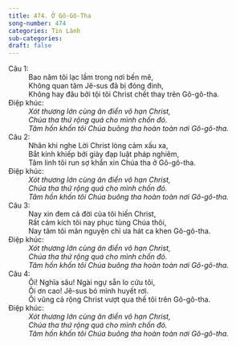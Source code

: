 ```yaml
---
title: 474. Ở Gô-Gô-Tha
song-number: 474
categories: Tin Lành
sub-categories: 
draft: false
---
```

<dl><dt>Câu 1:</dt><dd data-verse="1">Bao năm tôi lạc lầm trong nơi bến mê, <br/>Không quan tâm Jê-sus đã bị đóng đinh, <br/>Không hay đâu bởi tội tôi Christ chết thay trên Gô-gô-tha. </dd><dt>Điệp khúc:</dt><dd data-chorus="1"><em>Xót thương lớn cùng ân điển vô hạn Christ, <br/>Chúa tha thứ rộng quá cho mình chốn đó. <br/>Tâm hồn khốn tôi Chúa buông tha hoàn toàn nơi Gô-gô-tha. </em></dd><dt>Câu 2:</dt><dd data-verse="2">Nhân khi nghe Lời Christ lòng cảm xấu xa, <br/>Bắt kinh khiếp bởi giày đạp luật pháp nghiêm, <br/>Tâm linh tôi run sợ khẩn xin Chúa tha ở Gô-gô-tha. </dd><dt>Điệp khúc:</dt><dd data-chorus="1"><em>Xót thương lớn cùng ân điển vô hạn Christ, <br/>Chúa tha thứ rộng quá cho mình chốn đó. <br/>Tâm hồn khốn tôi Chúa buông tha hoàn toàn nơi Gô-gô-tha. </em></dd><dt>Câu 3:</dt><dd data-verse="3">Nay xin đem cả đời của tôi hiến Christ, <br/>Rất cảm kích tôi nay phục tùng Chúa thôi, <br/>Nay tâm tôi mãn nguyện chỉ ưa hát ca khen Gô-gô-tha. </dd><dt>Điệp khúc:</dt><dd data-chorus="1"><em>Xót thương lớn cùng ân điển vô hạn Christ, <br/>Chúa tha thứ rộng quá cho mình chốn đó. <br/>Tâm hồn khốn tôi Chúa buông tha hoàn toàn nơi Gô-gô-tha. </em></dd><dt>Câu 4:</dt><dd data-verse="4">Ôi! Nghĩa sâu! Ngài ngự sẵn lo cứu tôi, <br/>Ôi ơn cao! Jê-sus bỏ mình huyết rơi. <br/>Ôi vũng cả rộng Christ vượt qua thế tôi trên Gô-gô-tha. </dd><dt>Điệp khúc:</dt><dd data-chorus="1"><em>Xót thương lớn cùng ân điển vô hạn Christ, <br/>Chúa tha thứ rộng quá cho mình chốn đó. <br/>Tâm hồn khốn tôi Chúa buông tha hoàn toàn nơi Gô-gô-tha. </em></dd></dl>